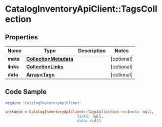 # CatalogInventoryApiClient::TagsCollection

## Properties

Name | Type | Description | Notes
------------ | ------------- | ------------- | -------------
**meta** | [**CollectionMetadata**](CollectionMetadata.md) |  | [optional] 
**links** | [**CollectionLinks**](CollectionLinks.md) |  | [optional] 
**data** | [**Array&lt;Tag&gt;**](Tag.md) |  | [optional] 

## Code Sample

```ruby
require 'CatalogInventoryApiClient'

instance = CatalogInventoryApiClient::TagsCollection.new(meta: null,
                                 links: null,
                                 data: null)
```


